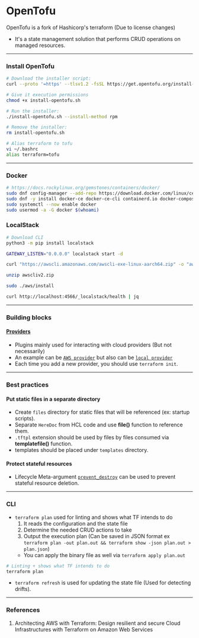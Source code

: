 # OpenTofu
OpenTofu is a fork of Hashicorp's terraform (Due to license changes)

- It's a state management solution that performs CRUD operations on managed resources.

---

### Install OpenTofu
```bash
# Download the installer script:
curl --proto '=https' --tlsv1.2 -fsSL https://get.opentofu.org/install-opentofu.sh -o install-opentofu.sh

# Give it execution permissions
chmod +x install-opentofu.sh

# Run the installer:
./install-opentofu.sh --install-method rpm

# Remove the installer:
rm install-opentofu.sh

# Alias terraform to tofu
vi ~/.bashrc
alias terraform=tofu
```

---

### Docker
```bash
# https://docs.rockylinux.org/gemstones/containers/docker/
sudo dnf config-manager --add-repo https://download.docker.com/linux/centos/docker-ce.repo
sudo dnf -y install docker-ce docker-ce-cli containerd.io docker-compose-plugin
sudo systemctl --now enable docker
sudo usermod -a -G docker $(whoami)
```

### LocalStack
```bash
# Download CLI
python3 -m pip install localstack

GATEWAY_LISTEN="0.0.0.0" localstack start -d

curl "https://awscli.amazonaws.com/awscli-exe-linux-aarch64.zip" -o "awscliv2.zip"

unzip awscliv2.zip

sudo ./aws/install

curl http://localhost:4566/_localstack/health | jq
```

---

### Building blocks

#### [Providers](https://developer.hashicorp.com/terraform/language/providers)
- Plugins mainly used for interacting with cloud providers (But not necessarily)
- An example can be [`AWS provider`](https://registry.terraform.io/providers/hashicorp/aws/latest/docs) but also can be [`local provider`](https://registry.terraform.io/providers/hashicorp/local/latest/docs)
- Each time you add a new provider, you should use `terraform init`.

---

### Best practices
#### Put static files in a separate directory
- Create `files` directory for static files that will be referenced (ex: startup scripts).
- Separate `HereDoc` from HCL code and use **file()** function to reference them.
- `.tftpl` extension should be used by files by files consumed via **templatefile()** function.
- templates should be placed under `templates` directory. 

#### Protect stateful resources
- Lifecycle Meta-argument [`prevent_destroy`](https://developer.hashicorp.com/terraform/language/meta-arguments/lifecycle#prevent_destroy) can be used to prevent stateful resource deletion.

---

### CLI
- `terraform plan` used for linting and shows what TF intends to do
  1. It reads the configuration and the state file
  2. Determine the needed CRUD actions to take
  3. Output the execution plan (Can be saved in JSON format ex `terraform plan -out plan.out && terraform show -json plan.out > plan.json`)
  * You can apply the binary file as well via `terraform apply plan.out`
```bash
# Linting + shows what TF intends to do
terraform plan
```

- `terraform refresh` is used for updating the state file (Used for detecting drifts).

---

### References
1. Architecting AWS with Terraform: Design resilient and secure Cloud Infrastructures with Terraform on Amazon Web Services